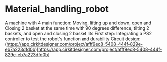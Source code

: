 # Material_handling_robot
A machine with 4 main function: Moving, lifting up and down, open and Closing 2 basket at the same time with 90 degrees difference, tilting 2 baskets, and open and closing 2 basket lits
First step: Integrating a PS2 controller to test the robot's function and durability
Circuit design: (https://app.cirkitdesigner.com/project/afff9ec8-5408-444f-829e-eb7a223dfd0b)[https://app.cirkitdesigner.com/project/afff9ec8-5408-444f-829e-eb7a223dfd0b]

